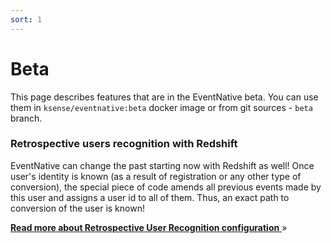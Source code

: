 ```yaml
---
sort: 1
---
```


# Beta

This page describes features that are in the EventNative beta. You can use them in `ksense/eventnative:beta` docker image or from git sources - `beta` branch.

### Retrospective users recognition with Redshift
EventNative can change the past starting now with Redshift as well! Once user's identity is known (as a result of registration or any other type of conversion), the special piece of code amends all previous events made by this user and assigns a user id to all of them. Thus, an exact path to conversion of the user is known!

[**Read more about Retrospective User Recognition configuration** ](/docs/other-features/retrospective-user-recognition) »
